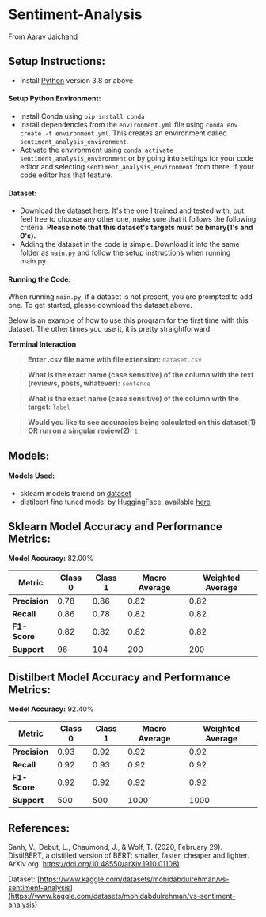 # Sentiment-Analysis

From [Aarav Jaichand](https://github.com/aaravjaichand)


## Setup Instructions:
- Install [Python](https://www.python.org) version 3.8 or above

#### Setup Python Environment:

- Install Conda using `pip install conda`
- Install dependencies from the `environment.yml` file using `conda env create -f environment.yml`. This creates an environment called `sentiment_analysis_environment`.
- Activate the environment using `conda activate sentiment_analysis_environment` or by going into settings for your code editor and selecting `sentiment_analysis_environment` from there, if your code editor has that feature. 


#### Dataset:

- Download the dataset [here](https://www.kaggle.com/datasets/mohidabdulrehman/vs-sentiment-analysis). It's the one I trained and tested with, but feel free to choose any other one, make sure that it follows the following criteria. **Please note that this dataset's targets must be binary(1's and 0's).**  
- Adding the dataset in the code is simple. Download it into the same folder as `main.py` and follow the setup instructions when running main.py.


#### Running the Code:
When running `main.py`, if a dataset is not present, you are prompted to add one. To get started, please download the dataset above. 

Below is an example of how to use this program for the first time with this dataset. The other times you use it, it is pretty straightforward.


**Terminal Interaction**

> **Enter .csv file name with file extension:** `dataset.csv`

> **What is the exact name (case sensitive) of the column with the text (reviews, posts, whatever):** `sentence`

> **What is the exact name (case sensitive) of the column with the target:** `label`

> **Would you like to see accuracies being calculated on this dataset(1) OR run on a singular review(2):** `1`



## Models:

#### Models Used:
- sklearn models traiend on [dataset](https://www.kaggle.com/datasets/mohidabdulrehman/vs-sentiment-analysis)
- distilbert fine tuned model by HuggingFace, available [here](https://huggingface.co/distilbert/distilbert-base-uncased-finetuned-sst-2-english)



## Sklearn Model Accuracy and Performance Metrics:



**Model Accuracy:** 82.00%

| Metric           | Class 0 | Class 1 | Macro Average | Weighted Average |
|------------------|---------|---------|---------------|------------------|
| **Precision**    | 0.78    | 0.86    | 0.82          | 0.82             |
| **Recall**       | 0.86    | 0.78    | 0.82          | 0.82             |
| **F1-Score**     | 0.82    | 0.82    | 0.82          | 0.82             |
| **Support**      | 96      | 104     | 200           | 200              |


## Distilbert Model Accuracy and Performance Metrics:

**Model Accuracy:** 92.40%

| Metric           | Class 0 | Class 1 | Macro Average | Weighted Average |
|------------------|---------|---------|---------------|------------------|
| **Precision**    | 0.93    | 0.92    | 0.92          | 0.92             |
| **Recall**       | 0.92    | 0.93    | 0.92          | 0.92             |
| **F1-Score**     | 0.92    | 0.92    | 0.92          | 0.92             |
| **Support**      | 500     | 500     | 1000          | 1000             |


## References:
Sanh, V., Debut, L., Chaumond, J., & Wolf, T. (2020, February 29). DistilBERT, a distilled version of BERT: smaller, faster, cheaper and lighter. ArXiv.org. [https://doi.org/10.48550/arXiv.1910.01108)](https://doi.org/10.48550/arXiv.1910.01108)
‌


Dataset: [https://www.kaggle.com/datasets/mohidabdulrehman/vs-sentiment-analysis](https://www.kaggle.com/datasets/mohidabdulrehman/vs-sentiment-analysis)


